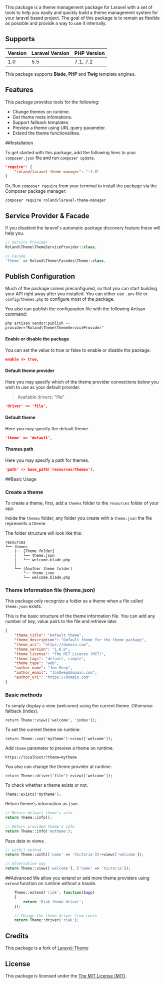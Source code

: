 
This package is a theme management package for Laravel with a set of tools to help you easily and quickly build a theme management system for your laravel based project. The goal of this package is to remain as flexible as possible and provide a way to use it internally.

## Supports

| Version | Laravel Version | PHP Version |
|---- |----|----|
| 1.0 | 5.5 | 7.1, 7.2 |

This package supports **Blade**, **PHP** and **Twig** template engines.

## Features

This package provides tools for the following:

- Change themes on runtime.
- Get theme meta infomations.
- Support fallback templates.
- Preview a theme using URL query parameter.
- Extend the theme functionalities.


##Installation

To get started with this package, add the following lines to your `composer.json` file and run `composer update`.

```json
"require": {
	"roland/laravel-theme-manager": "~1.0"
}
```

Or, Run `composer require` from your terminal to install the package via the Composer package manager:


```shell
composer require roland/laravel-theme-manager
```

## Service Provider & Facade

If you disabled the laravel's automatic package discovery feature these will help you.

```php
// Service Provider
Roland\Theme\ThemeServiceProvider::class,

// Facade
'Theme' => Roland\Theme\Facades\Theme::class,
```

## Publish Configuration

Much of the package comes preconfigured, so that you can start building your API right away after you installed. You can either use `.env` file or `config/themes.php` to configure most of the package.

You also can publish the configuration file with the following Artisan command:

```shell
php artisan vendor:publish --provider="Roland\Theme\ThemeServiceProvider"
```

#### Enable or disable the package

You can set the value to true or false to enable or disable the package.

```json
enable => true,
```

#### Default theme provider

Here you may specify which of the theme provider connections below you wish to use as your default provider.

> Available drivers: "file"

```json
'driver' => 'file',
```

#### Default theme

Here you may specify the default theme.

```json
'theme' => 'default',
```

#### Themes path

Here you may specify a path for themes.

```json
'path' => base_path('resources/themes'),
```

##Basic Usage
### Create a theme

To create a theme, first, add a `themes` folder to the `resources` folder of your app.

Inside the `themes` folder, any folder you create with a `theme.json` the file represents a theme.

The folder structure will look like this:

```
resources
└── themes
    ├── [Theme folder]
    |   └── theme.json
    |   └── welcome.blade.php
    |
    └── [Another theme folder]
        └── theme.json
        └── welcome.blade.php
```

### Theme information file (theme.json)

This package only recognize a folder as a theme when a file called `theme.json` exists.

This is the basic structure of the theme information file. You can add any number of key, value pairs to the file and retrieve later.

```json
{
	"theme_title": "Default theme",
	"theme_description": "Default theme for the theme package",
	"theme_uri": "https://domain.com",
	"theme_version": "1.0.0",
	"theme_license": "The MIT License (MIT)",
	"theme_tags": "default, simple",
	"theme_type": "web",
	"author_name": "Jon Deep",
	"author_email": "JonDeep@domain.com",
	"author_uri": "https://domain.com"
}

```

### Basic methods

To simply display a view (welcome) using the current theme. Otherwise fallback (index).

	return Theme::view(['welcome', 'index']);

To set the current theme on runtime.

	return Theme::use('mytheme')->view(['welcome']);

Add `theme` parameter to preview a theme on runtime.

	https://localhost/?theme=mytheme

You also can change the theme provider at runtime.

	return Theme::driver('file')->view(['welcome']);

To check whether a theme exists or not.

	Theme::exists('mytheme');

Return theme's information as `json`.

```php
// Return default theme's info
return Theme::info();

// Return provided theme's info
return Theme::info('mytheme');
```

Pass data to views.

```php
// with() method
return Theme::with(['name' => 'Victoria'])->view(['welcome']);

// Alternative way
return Theme::view(['welcome'], ['name' => 'Victoria']);
```
##Advanced
We allow you extend or add more theme providers using `extend` function on runtime without a hassle.

```php
	Theme::extend('riak', function($app)
	{
		return 'Riak theme driver';
	});

	// Chnage the theme driver from route
	return Theme::driver('riak');
```
## Credits
This package is a fork of [Laravel-Theme](https://github.com/platformoncloud/laravel-theme)

## License
This package is licensed under the [The MIT License (MIT)](https://opensource.org/licenses/MIT).
